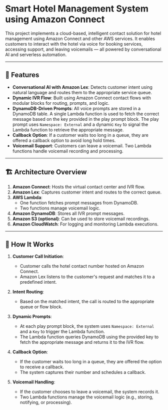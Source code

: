 # Smart Hotel Management System using Amazon Connect

This project implements a cloud-based, intelligent contact solution for hotel management using Amazon Connect and other AWS services. It enables customers to interact with the hotel via voice for booking services, accessing support, and leaving voicemails — all powered by conversational AI and serverless automation.

---

## 🧠 Features

- **Conversational AI with Amazon Lex**: Detects customer intent using natural language and routes them to the appropriate service queue.
- **Dynamic IVR Flow**: Built using Amazon Connect contact flows with modular blocks for routing, prompts, and logic.
- **DynamoDB-Driven Prompts**: All voice prompts are stored in a DynamoDB table. A single Lambda function is used to fetch the correct message based on the key provided in the play prompt block. The play prompt uses `Namespace: External` and a dynamic `Key` to signal the Lambda function to retrieve the appropriate message.
- **Callback Option**: If a customer waits too long in a queue, they are offered a callback option to avoid long hold times.
- **Voicemail Support**: Customers can leave a voicemail. Two Lambda functions handle voicemail recording and processing.

---

## 🏗️ Architecture Overview

1. **Amazon Connect**: Hosts the virtual contact center and IVR flow.
2. **Amazon Lex**: Captures customer intent and routes to the correct queue.
3. **AWS Lambda**:
   - One function fetches prompt messages from DynamoDB.
   - Two functions manage voicemail logic.
4. **Amazon DynamoDB**: Stores all IVR prompt messages.
5. **Amazon S3 (optional)**: Can be used to store voicemail recordings.
6. **Amazon CloudWatch**: For logging and monitoring Lambda executions.

---

## 🔁 How It Works

1. **Customer Call Initiation**:
   - Customer calls the hotel contact number hosted on Amazon Connect.
   - Amazon Lex listens to the customer's request and matches it to a predefined intent.

2. **Intent Routing**:
   - Based on the matched intent, the call is routed to the appropriate queue or flow block.

3. **Dynamic Prompts**:
   - At each play prompt block, the system uses `Namespace: External` and a `Key` to trigger the Lambda function.
   - The Lambda function queries DynamoDB using the provided key to fetch the appropriate message and returns it to the IVR flow.

4. **Callback Option**:
   - If the customer waits too long in a queue, they are offered the option to receive a callback.
   - The system captures their number and schedules a callback.

5. **Voicemail Handling**:
   - If the customer chooses to leave a voicemail, the system records it.
   - Two Lambda functions manage the voicemail logic (e.g., storing, notifying, or processing).
